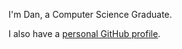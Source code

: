 [**Dan-ByteDev/Dan-ByteDev** is a ✨ _special_ ✨ repository because its `README.md` (this file) appears on your GitHub profile.]: #

I'm Dan, a Computer Science Graduate.

I also have a [personal GitHub profile](https://git-dand.github.io/).
